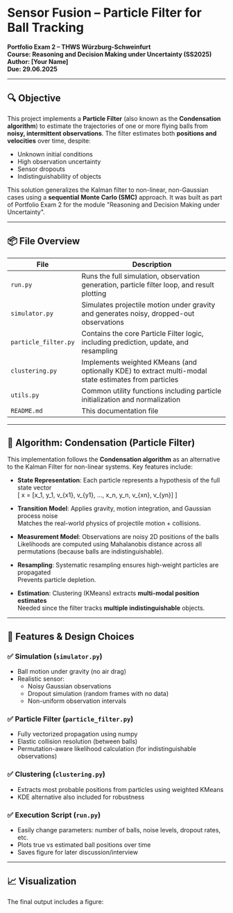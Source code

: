 # Sensor Fusion – Particle Filter for Ball Tracking  
**Portfolio Exam 2 – THWS Würzburg-Schweinfurt**  
**Course: Reasoning and Decision Making under Uncertainty (SS2025)**  
**Author: [Your Name]**  
**Due: 29.06.2025**

---

## 🔍 Objective

This project implements a **Particle Filter** (also known as the **Condensation algorithm**) to estimate the trajectories of one or more flying balls from **noisy, intermittent observations**. The filter estimates both **positions and velocities** over time, despite:
- Unknown initial conditions
- High observation uncertainty
- Sensor dropouts
- Indistinguishability of objects

This solution generalizes the Kalman filter to non-linear, non-Gaussian cases using a **sequential Monte Carlo (SMC)** approach. It was built as part of Portfolio Exam 2 for the module "Reasoning and Decision Making under Uncertainty".

---

## 📦 File Overview

| File              | Description |
|------------------|-------------|
| `run.py`          | Runs the full simulation, observation generation, particle filter loop, and result plotting |
| `simulator.py`    | Simulates projectile motion under gravity and generates noisy, dropped-out observations |
| `particle_filter.py` | Contains the core Particle Filter logic, including prediction, update, and resampling |
| `clustering.py`   | Implements weighted KMeans (and optionally KDE) to extract multi-modal state estimates from particles |
| `utils.py`        | Common utility functions including particle initialization and normalization |
| `README.md`       | This documentation file |

---

## 🧠 Algorithm: Condensation (Particle Filter)

This implementation follows the **Condensation algorithm** as an alternative to the Kalman Filter for non-linear systems. Key features include:

- **State Representation**: Each particle represents a hypothesis of the full state vector  
  \[
  x = [x_1, y_1, v_{x1}, v_{y1}, ..., x_n, y_n, v_{xn}, v_{yn}]
  \]

- **Transition Model**: Applies gravity, motion integration, and Gaussian process noise  
  Matches the real-world physics of projectile motion + collisions.

- **Measurement Model**: Observations are noisy 2D positions of the balls  
  Likelihoods are computed using Mahalanobis distance across all permutations (because balls are indistinguishable).

- **Resampling**: Systematic resampling ensures high-weight particles are propagated  
  Prevents particle depletion.

- **Estimation**: Clustering (KMeans) extracts **multi-modal position estimates**  
  Needed since the filter tracks **multiple indistinguishable** objects.

---

## 🧪 Features & Design Choices

### ✅ **Simulation (`simulator.py`)**
- Ball motion under gravity (no air drag)
- Realistic sensor:
  - Noisy Gaussian observations
  - Dropout simulation (random frames with no data)
  - Non-uniform observation intervals

### ✅ **Particle Filter (`particle_filter.py`)**
- Fully vectorized propagation using numpy
- Elastic collision resolution (between balls)
- Permutation-aware likelihood calculation (for indistinguishable observations)

### ✅ **Clustering (`clustering.py`)**
- Extracts most probable positions from particles using weighted KMeans
- KDE alternative also included for robustness

### ✅ **Execution Script (`run.py`)**
- Easily change parameters: number of balls, noise levels, dropout rates, etc.
- Plots true vs estimated ball positions over time
- Saves figure for later discussion/interview

---

## 📈 Visualization

The final output includes a figure:

